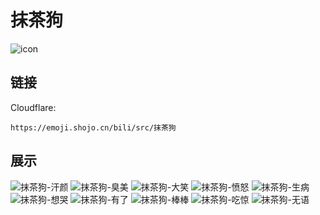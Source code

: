 # 抹茶狗
![icon](https://emoji.shojo.cn/bili/src/抹茶狗/icon.png)
## 链接
Cloudflare:
```
https://emoji.shojo.cn/bili/src/抹茶狗
```
## 展示
![抹茶狗-汗颜](https://emoji.shojo.cn/bili/src/抹茶狗/抹茶狗-汗颜.png)
![抹茶狗-臭美](https://emoji.shojo.cn/bili/src/抹茶狗/抹茶狗-臭美.png)
![抹茶狗-大笑](https://emoji.shojo.cn/bili/src/抹茶狗/抹茶狗-大笑.png)
![抹茶狗-愤怒](https://emoji.shojo.cn/bili/src/抹茶狗/抹茶狗-愤怒.png)
![抹茶狗-生病](https://emoji.shojo.cn/bili/src/抹茶狗/抹茶狗-生病.png)
![抹茶狗-想哭](https://emoji.shojo.cn/bili/src/抹茶狗/抹茶狗-想哭.png)
![抹茶狗-有了](https://emoji.shojo.cn/bili/src/抹茶狗/抹茶狗-有了.png)
![抹茶狗-棒棒](https://emoji.shojo.cn/bili/src/抹茶狗/抹茶狗-棒棒.png)
![抹茶狗-吃惊](https://emoji.shojo.cn/bili/src/抹茶狗/抹茶狗-吃惊.png)
![抹茶狗-无语](https://emoji.shojo.cn/bili/src/抹茶狗/抹茶狗-无语.png)
